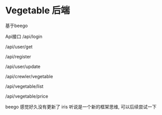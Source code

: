 # Vegetable 后端
基于beego

Api接口
/api/login

/api/user/get

/api/register

/api/user/update

/api/crewler/vegetable

/api/vegetable/list

/api/vegetable/price

beego 感觉好久没有更新了
iris 听说是一个新的框架思维, 可以后续尝试一下
